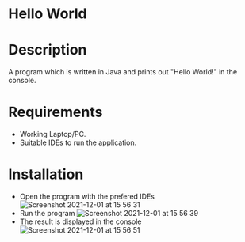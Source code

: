 # Hello World

# Description
A program which is written in Java and prints out "Hello World!" in the console.
# Requirements
- Working Laptop/PC.
- Suitable IDEs to run the application.
# Installation 
- Open the program with the prefered IDEs
![Screenshot 2021-12-01 at 15 56 31](https://user-images.githubusercontent.com/87366070/144260727-9618ac06-20a1-4e71-80c1-96613cf6880f.png)
- Run the program
![Screenshot 2021-12-01 at 15 56 39](https://user-images.githubusercontent.com/87366070/144263224-d4e1aa7f-5bc1-42f5-89b4-e5a21eba379d.png)
- The result is displayed in the console
![Screenshot 2021-12-01 at 15 56 51](https://user-images.githubusercontent.com/87366070/144263269-f2be605d-fb69-4773-913b-d858e94e3362.png)
